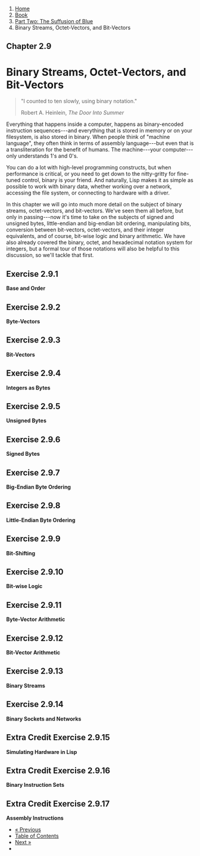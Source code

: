 <ol class="breadcrumb">
  <li><a href="/">Home</a></li>
  <li><a href="/book/">Book</a></li>
  <li><a href="/book/2-0-0-overview/">Part Two: The Suffusion of Blue</a></li>
  <li class="active">Binary Streams, Octet-Vectors, and Bit-Vectors</li>
</ol>

## Chapter 2.9

# Binary Streams, Octet-Vectors, and Bit-Vectors

> "I counted to ten slowly, using binary notation."
> <footer>Robert A. Heinlein, <em>The Door Into Summer</em></footer>

Everything that happens inside a computer, happens as binary-encoded instruction sequences---and everything that is stored in memory or on your filesystem, is also stored in binary.  When people think of "machine language", they often think in terms of assembly language---but even that is a transliteration for the benefit of humans.  The machine---your computer---only understands 1's and 0's.

You can do a lot with high-level programming constructs, but when performance is critical, or you need to get down to the nitty-gritty for fine-tuned control, binary is your friend.  And naturally, Lisp makes it as simple as possible to work with binary data, whether working over a network, accessing the file system, or connecting to hardware with a driver.

In this chapter we will go into much more detail on the subject of binary streams, octet-vectors, and bit-vectors.  We've seen them all before, but only in passing---now it's time to take on the subjects of signed and unsigned bytes, little-endian and big-endian bit ordering, manipulating bits, conversion between bit-vectors, octet-vectors, and their integer equivalents, and of course, bit-wise logic and binary arithmetic.  We have also already covered the binary, octet, and hexadecimal notation system for integers, but a formal tour of those notations will also be helpful to this discussion, so we'll tackle that first.

## Exercise 2.9.1

**Base and Order**

## Exercise 2.9.2

**Byte-Vectors**

## Exercise 2.9.3

**Bit-Vectors**

## Exercise 2.9.4

**Integers as Bytes**

## Exercise 2.9.5

**Unsigned Bytes**

## Exercise 2.9.6

**Signed Bytes**

## Exercise 2.9.7

**Big-Endian Byte Ordering**

## Exercise 2.9.8

**Little-Endian Byte Ordering**

## Exercise 2.9.9

**Bit-Shifting**

## Exercise 2.9.10

**Bit-wise Logic**

## Exercise 2.9.11

**Byte-Vector Arithmetic**

## Exercise 2.9.12

**Bit-Vector Arithmetic**

## Exercise 2.9.13

**Binary Streams**

## Exercise 2.9.14

**Binary Sockets and Networks**

## Extra Credit Exercise 2.9.15

**Simulating Hardware in Lisp**

## Extra Credit Exercise 2.9.16

**Binary Instruction Sets**

## Extra Credit Exercise 2.9.17

**Assembly Instructions**

<ul class="pager">
  <li class="previous"><a href="/book/2-08-0-number-theory/">&laquo; Previous</a></li>
  <li><a href="/book/">Table of Contents</a></li>
  <li class="next"><a href="/book/2-10-0-improved-text-adventure-engine/">Next &raquo;</a><li>
</ul>
